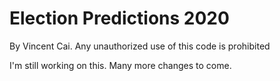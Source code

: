 # Election Predictions 2020

By Vincent Cai. Any unauthorized use of this code is prohibited

I'm still working on this. Many more changes to come.
